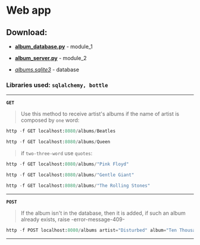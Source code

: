 # Web app

## Download:

- [**album_database.py**](https://github.com/victortemnov/music-album/blob/master/album_database.py) - module_1

- [**album_server.py**](https://github.com/victortemnov/music-album/blob/master/album_server.py) - module_2

- [*albums.sqlite3*](https://drive.google.com/file/d/1KHKrio-StI9jVIVgJH1EKaObpAFzRx25/view)  - database

### Libraries used: `sqlalchemy, bottle`

---

**`GET`**

> Use this method to receive artist's albums
if the name of artist is composed by `one` word:

```Python
http -f GET localhost:8080/albums/Beatles
```

```Python
http -f GET localhost:8080/albums/Queen
```

> if `two-three-word` use `quotes`:

```Python
http -f GET localhost:8080/albums/"Pink Floyd"
```

```Python
http -f GET localhost:8080/albums/"Gentle Giant"
```

```Python
http -f GET localhost:8080/albums/"The Rolling Stones"
```

---

**`POST`**

> If the album isn't in the database, then it is added, if such an album already exists, raise -error-message-409-

```Python
http -f POST localhost:8080/albums artist="Disturbed" album="Ten Thousand Fists" genre="Alternative" year="2005"
```

---
